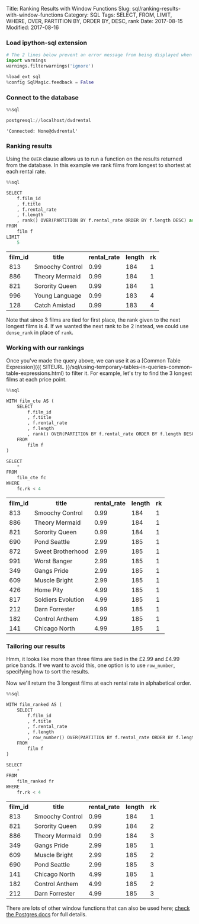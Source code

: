 Title: Ranking Results with Window Functions
Slug: sql/ranking-results-with-window-functions
Category: SQL
Tags: SELECT, FROM, LIMIT, WHERE, OVER, PARTITION BY, ORDER BY, DESC, rank
Date: 2017-08-15
Modified: 2017-08-16

### Load ipython-sql extension


```python
# The 2 lines below prevent an error message from being displayed when we run %load_ext sql
import warnings
warnings.filterwarnings('ignore')

%load_ext sql
%config SqlMagic.feedback = False
```

### Connect to the database


```python
%%sql

postgresql://localhost/dvdrental
```




    'Connected: None@dvdrental'



### Ranking results
Using the `OVER` clause allows us to run a function on the results returned from the database. In this example we rank films from longest to shortest at each rental rate.


```python
%%sql

SELECT
    f.film_id
    , f.title
    , f.rental_rate
    , f.length
    , rank() OVER(PARTITION BY f.rental_rate ORDER BY f.length DESC) as rk
FROM
    film f
LIMIT
    5
```




<table>
    <tr>
        <th>film_id</th>
        <th>title</th>
        <th>rental_rate</th>
        <th>length</th>
        <th>rk</th>
    </tr>
    <tr>
        <td>813</td>
        <td>Smoochy Control</td>
        <td>0.99</td>
        <td>184</td>
        <td>1</td>
    </tr>
    <tr>
        <td>886</td>
        <td>Theory Mermaid</td>
        <td>0.99</td>
        <td>184</td>
        <td>1</td>
    </tr>
    <tr>
        <td>821</td>
        <td>Sorority Queen</td>
        <td>0.99</td>
        <td>184</td>
        <td>1</td>
    </tr>
    <tr>
        <td>996</td>
        <td>Young Language</td>
        <td>0.99</td>
        <td>183</td>
        <td>4</td>
    </tr>
    <tr>
        <td>128</td>
        <td>Catch Amistad</td>
        <td>0.99</td>
        <td>183</td>
        <td>4</td>
    </tr>
</table>



Note that since 3 films are tied for first place, the rank given to the next longest films is 4. If we wanted the next rank to be 2 instead, we could use `dense_rank` in place of `rank`.

### Working with our rankings
Once you've made the query above, we can use it as a [Common Table Expression]({{ SITEURL }}/sql/using-temporary-tables-in-queries-common-table-expressions.html) to filter it. For example, let's try to find the 3 longest films at each price point.


```python
%%sql

WITH film_cte AS (
    SELECT
        f.film_id
        , f.title
        , f.rental_rate
        , f.length
        , rank() OVER(PARTITION BY f.rental_rate ORDER BY f.length DESC) as rk
    FROM
        film f
)

SELECT
    *
FROM
    film_cte fc
WHERE
    fc.rk < 4
```




<table>
    <tr>
        <th>film_id</th>
        <th>title</th>
        <th>rental_rate</th>
        <th>length</th>
        <th>rk</th>
    </tr>
    <tr>
        <td>813</td>
        <td>Smoochy Control</td>
        <td>0.99</td>
        <td>184</td>
        <td>1</td>
    </tr>
    <tr>
        <td>886</td>
        <td>Theory Mermaid</td>
        <td>0.99</td>
        <td>184</td>
        <td>1</td>
    </tr>
    <tr>
        <td>821</td>
        <td>Sorority Queen</td>
        <td>0.99</td>
        <td>184</td>
        <td>1</td>
    </tr>
    <tr>
        <td>690</td>
        <td>Pond Seattle</td>
        <td>2.99</td>
        <td>185</td>
        <td>1</td>
    </tr>
    <tr>
        <td>872</td>
        <td>Sweet Brotherhood</td>
        <td>2.99</td>
        <td>185</td>
        <td>1</td>
    </tr>
    <tr>
        <td>991</td>
        <td>Worst Banger</td>
        <td>2.99</td>
        <td>185</td>
        <td>1</td>
    </tr>
    <tr>
        <td>349</td>
        <td>Gangs Pride</td>
        <td>2.99</td>
        <td>185</td>
        <td>1</td>
    </tr>
    <tr>
        <td>609</td>
        <td>Muscle Bright</td>
        <td>2.99</td>
        <td>185</td>
        <td>1</td>
    </tr>
    <tr>
        <td>426</td>
        <td>Home Pity</td>
        <td>4.99</td>
        <td>185</td>
        <td>1</td>
    </tr>
    <tr>
        <td>817</td>
        <td>Soldiers Evolution</td>
        <td>4.99</td>
        <td>185</td>
        <td>1</td>
    </tr>
    <tr>
        <td>212</td>
        <td>Darn Forrester</td>
        <td>4.99</td>
        <td>185</td>
        <td>1</td>
    </tr>
    <tr>
        <td>182</td>
        <td>Control Anthem</td>
        <td>4.99</td>
        <td>185</td>
        <td>1</td>
    </tr>
    <tr>
        <td>141</td>
        <td>Chicago North</td>
        <td>4.99</td>
        <td>185</td>
        <td>1</td>
    </tr>
</table>



### Tailoring our results
Hmm, it looks like more than three films are tied in the £2.99 and £4.99 price bands. If we want to avoid this, one option is to use `row_number`, specifying how to sort the results.

Now we'll return the 3 longest films at each rental rate in alphabetical order.


```python
%%sql

WITH film_ranked AS (
    SELECT
        f.film_id
        , f.title
        , f.rental_rate
        , f.length
        , row_number() OVER(PARTITION BY f.rental_rate ORDER BY f.length DESC, f.title ASC) as rk
    FROM
        film f
)

SELECT
    *
FROM
    film_ranked fr
WHERE
    fr.rk < 4
```




<table>
    <tr>
        <th>film_id</th>
        <th>title</th>
        <th>rental_rate</th>
        <th>length</th>
        <th>rk</th>
    </tr>
    <tr>
        <td>813</td>
        <td>Smoochy Control</td>
        <td>0.99</td>
        <td>184</td>
        <td>1</td>
    </tr>
    <tr>
        <td>821</td>
        <td>Sorority Queen</td>
        <td>0.99</td>
        <td>184</td>
        <td>2</td>
    </tr>
    <tr>
        <td>886</td>
        <td>Theory Mermaid</td>
        <td>0.99</td>
        <td>184</td>
        <td>3</td>
    </tr>
    <tr>
        <td>349</td>
        <td>Gangs Pride</td>
        <td>2.99</td>
        <td>185</td>
        <td>1</td>
    </tr>
    <tr>
        <td>609</td>
        <td>Muscle Bright</td>
        <td>2.99</td>
        <td>185</td>
        <td>2</td>
    </tr>
    <tr>
        <td>690</td>
        <td>Pond Seattle</td>
        <td>2.99</td>
        <td>185</td>
        <td>3</td>
    </tr>
    <tr>
        <td>141</td>
        <td>Chicago North</td>
        <td>4.99</td>
        <td>185</td>
        <td>1</td>
    </tr>
    <tr>
        <td>182</td>
        <td>Control Anthem</td>
        <td>4.99</td>
        <td>185</td>
        <td>2</td>
    </tr>
    <tr>
        <td>212</td>
        <td>Darn Forrester</td>
        <td>4.99</td>
        <td>185</td>
        <td>3</td>
    </tr>
</table>



There are lots of other window functions that can also be used here; [check the Postgres docs](https://www.postgresql.org/docs/9.6/static/functions-window.html) for full details.
